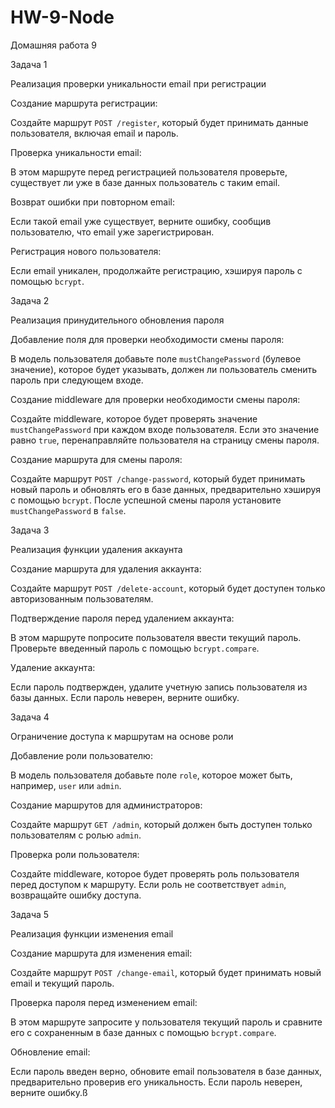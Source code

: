 # HW-9-Node
Домашняя работа 9



Задача 1


Реализация проверки уникальности email при регистрации


Создание маршрута регистрации:


Создайте маршрут `POST /register`, который будет принимать данные пользователя, включая email и пароль.


Проверка уникальности email:


В этом маршруте перед регистрацией пользователя проверьте, существует ли уже в базе данных пользователь с таким email.


Возврат ошибки при повторном email:


Если такой email уже существует, верните ошибку, сообщив пользователю, что email уже зарегистрирован.


Регистрация нового пользователя:


Если email уникален, продолжайте регистрацию, хэшируя пароль с помощью `bcrypt`.


Задача 2


Реализация принудительного обновления пароля


Добавление поля для проверки необходимости смены пароля:


В модель пользователя добавьте поле `mustChangePassword` (булевое значение), которое будет указывать, должен ли пользователь сменить пароль при следующем входе.


Создание middleware для проверки необходимости смены пароля:


Создайте middleware, которое будет проверять значение `mustChangePassword` при каждом входе пользователя. Если это значение равно `true`, перенаправляйте пользователя на страницу смены пароля.


Создание маршрута для смены пароля:


Создайте маршрут `POST /change-password`, который будет принимать новый пароль и обновлять его в базе данных, предварительно хэшируя с помощью `bcrypt`. После успешной смены пароля установите `mustChangePassword` в `false`.


Задача 3


Реализация функции удаления аккаунта


Создание маршрута для удаления аккаунта:


Создайте маршрут `POST /delete-account`, который будет доступен только авторизованным пользователям.


Подтверждение пароля перед удалением аккаунта:


В этом маршруте попросите пользователя ввести текущий пароль. Проверьте введенный пароль с помощью `bcrypt.compare`.


Удаление аккаунта:


Если пароль подтвержден, удалите учетную запись пользователя из базы данных. Если пароль неверен, верните ошибку.


Задача 4


Ограничение доступа к маршрутам на основе роли


Добавление роли пользователю:


В модель пользователя добавьте поле `role`, которое может быть, например, `user` или `admin`.


Создание маршрутов для администраторов:


Создайте маршрут `GET /admin`, который должен быть доступен только пользователям с ролью `admin`.


Проверка роли пользователя:


Создайте middleware, которое будет проверять роль пользователя перед доступом к маршруту. Если роль не соответствует `admin`, возвращайте ошибку доступа.


Задача 5


Реализация функции изменения email


Создание маршрута для изменения email:


Создайте маршрут `POST /change-email`, который будет принимать новый email и текущий пароль.


Проверка пароля перед изменением email:


В этом маршруте запросите у пользователя текущий пароль и сравните его с сохраненным в базе данных с помощью `bcrypt.compare`.


Обновление email:


Если пароль введен верно, обновите email пользователя в базе данных, предварительно проверив его уникальность. Если пароль неверен, верните ошибку.ß